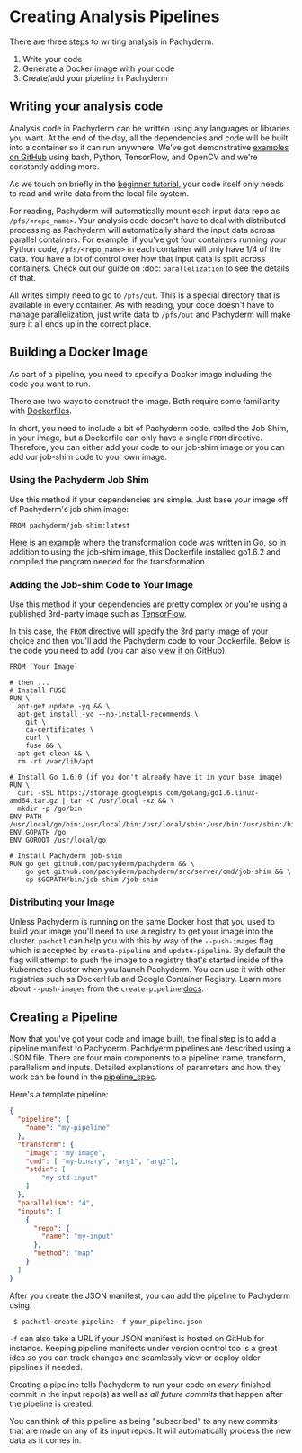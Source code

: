 # Creating Analysis Pipelines
There are three steps to writing analysis in Pachyderm. 

1. Write your code
2. Generate a Docker image with your code
3. Create/add your pipeline in Pachyderm


## Writing your analysis code

Analysis code in Pachyderm can be written using any languages or libraries you want. At the end of the day, all the dependencies and code will be built into a container so it can run anywhere. We've got demonstrative [examples on GitHub](https://github.com/pachyderm/pachyderm/tree/master/examples) using bash, Python, TensorFlow, and OpenCV and we're constantly adding more.

As we touch on briefly in the [beginner tutorial](../getting_started/beginner_tutorial), your code itself only needs to read and write data from the local file system. 

For reading, Pachyderm will automatically mount each input data repo as `/pfs/<repo_name>`. Your analysis code doesn't have to deal with distributed processing as Pachyderm will automatically shard the input data across parallel containers. For example, if you've got four containers running your Python code, `/pfs/<repo_name>` in each container will only have 1/4 of the data. You have a lot of control over how that input data is split across containers. Check out our guide on :doc: `parallelization` to see the details of that.

All writes simply need to go to `/pfs/out`. This is a special directory that is available in every container. As with reading, your code doesn't have to manage parallelization, just write data to `/pfs/out` and Pachyderm will make sure it all ends up in the correct place. 

## Building a Docker Image

As part of a pipeline, you need to specify a Docker image including the code you want to run.

There are two ways to construct the image. Both require some familiarity with [Dockerfiles](https://docs.docker.com/engine/tutorials/dockerimages/#/building-an-image-from-a-dockerfile).

In short, you need to include a bit of Pachyderm code, called the Job Shim, in your image, but a Dockerfile can only have a single `FROM` directive. Therefore, you can either add your code to our job-shim image or you can add our job-shim code to your own image. 

### Using the Pachyderm Job Shim

Use this method if your dependencies are simple. Just base your image off of Pachyderm's job shim image:

```
FROM pachyderm/job-shim:latest

```

[Here is an example](https://github.com/pachyderm/pachyderm/blob/master/examples/word_count/Dockerfile) where the transformation code was written in Go, so in addition to using the job-shim image, this Dockerfile installed go1.6.2 and compiled the program needed for the transformation. 

### Adding the Job-shim Code to Your Image

Use this method if your dependencies are pretty complex or you're using a published 3rd-party image such as [TensorFlow](https://github.com/pachyderm/pachyderm/blob/master/examples/tensor_flow/Dockerfile).

In this case, the `FROM` directive will specify the 3rd party image of your choice and then you'll add the Pachyderm code to your Dockerfile. Below is the code you need to add (you can also [view it on GitHub](https://github.com/pachyderm/pachyderm/blob/master/etc/user-job/Dockerfile)).


```
FROM `Your Image`

# then ...
# Install FUSE
RUN \
  apt-get update -yq && \
  apt-get install -yq --no-install-recommends \
    git \
    ca-certificates \
    curl \
    fuse && \
  apt-get clean && \
  rm -rf /var/lib/apt

# Install Go 1.6.0 (if you don't already have it in your base image)
RUN \
  curl -sSL https://storage.googleapis.com/golang/go1.6.linux-amd64.tar.gz | tar -C /usr/local -xz && \
  mkdir -p /go/bin
ENV PATH /usr/local/go/bin:/usr/local/bin:/usr/local/sbin:/usr/bin:/usr/sbin:/bin:/sbin
ENV GOPATH /go
ENV GOROOT /usr/local/go

# Install Pachyderm job-shim
RUN go get github.com/pachyderm/pachyderm && \
	go get github.com/pachyderm/pachyderm/src/server/cmd/job-shim && \
    cp $GOPATH/bin/job-shim /job-shim
```

### Distributing your Image
Unless Pachyderm is running on the same Docker host that you used to build your
image you'll need to use a registry to get your image into the cluster.
`pachctl` can help you with this by way of the `--push-images` flag which is
accepted by `create-pipeline` and `update-pipeline`. By default the flag will
attempt to push the image to a registry that's started inside of the Kubernetes
cluster when you launch Pachyderm. You can use it with other registries such as
DockerHub and Google Container Registry. Learn more about `--push-images` from
the `create-pipeline` [docs](./pachctl/pachctl_create-pipeline.html).

## Creating a Pipeline

Now that you've got your code and image built, the final step is to add a pipeline manifest to Pachyderm. Pachdyerm pipelines are described using a JSON file. There are four main components to a pipeline: name, transform, parallelism and inputs. Detailed explanations of parameters and how they work can be found in the [pipeline_spec](./pipeline_spec.html). 

Here's a template pipeline:
```json
{
  "pipeline": {
    "name": "my-pipeline"
  },
  "transform": {
    "image": "my-image",
    "cmd": [ "my-binary", "arg1", "arg2"],
    "stdin": [
        "my-std-input"
    ]
  },
  "parallelism": "4",
  "inputs": [
    {
      "repo": {
        "name": "my-input"
      },
      "method": "map"
    }
  ]
}
```

After you create the JSON manifest, you can add the pipeline to Pachyderm using:

```
 $ pachctl create-pipeline -f your_pipeline.json
```
`-f` can also take a URL if your JSON manifest is hosted on GitHub for instance. Keeping pipeline manifests under version control too is a great idea so you can track changes and seamlessly view or deploy older pipelines if needed.

Creating a pipeline tells Pachyderm to run your code on *every* finished
commit in the input repo(s) as well as *all future commits* that happen after the pipeline is created. 

You can think of this pipeline as being "subscribed" to any new commits that are made on any of its input repos. It will automatically process the new data as it comes in. 



